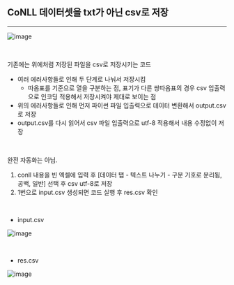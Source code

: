 ## CoNLL 데이터셋을 txt가 아닌 csv로 저장
---

![image](https://github.com/ind2x/SecureBERT_NER_CTI/assets/52172169/e3ca6dd3-86f4-4265-8ec6-df303ab53ba9)

<br>

기존에는 위에처럼 저장된 파일을 csv로 저장시키는 코드
+ 여러 에러사항들로 인해 두 단계로 나눠서 저장시킴
  + 따옴표를 기준으로 열을 구분하는 점, 표기가 다른 쌍따옴표의 경우 csv 입출력으로 인코딩 적용해서 저장시켜야 제대로 보이는 점
+ 위의 에러사항들로 인해 먼저 파이썬 파일 입출력으로 데이터 변환해서 output.csv로 저장
+ output.csv를 다시 읽어서 csv 파일 입출력으로 utf-8 적용해서 내용 수정없이 저장  

<br>

완전 자동화는 아님.

1. conll 내용을 빈 엑셀에 입력 후 [데이터 탭 - 텍스트 나누기 - 구분 기호로 분리됨, 공백, 일반] 선택 후 csv utf-8로 저장
2. 1번으로 input.csv 생성되면 코드 실행 후 res.csv 확인  

<br>

+ input.csv
  
![image](https://github.com/ind2x/SecureBERT_NER_CTI/assets/52172169/c579a348-ad7e-43f6-b964-6673beec0df7)

<br>

+ res.csv

![image](https://github.com/ind2x/SecureBERT_NER_CTI/assets/52172169/349a81e8-240d-4562-979e-7e81c2ac45bf)
